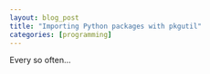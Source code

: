 ```yaml
---
layout: blog_post
title: "Importing Python packages with pkgutil"
categories: [programming]
---
```


Every so often...
